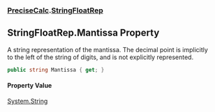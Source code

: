 ### [PreciseCalc](PreciseCalc.md 'PreciseCalc').[StringFloatRep](PreciseCalc.StringFloatRep.md 'PreciseCalc.StringFloatRep')

## StringFloatRep.Mantissa Property

A string representation of the mantissa. The decimal point is implicitly  
to the left of the string of digits, and is not explicitly represented.

```csharp
public string Mantissa { get; }
```

#### Property Value
[System.String](https://docs.microsoft.com/en-us/dotnet/api/System.String 'System.String')